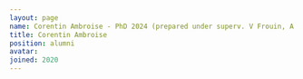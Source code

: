 ```yaml
---
layout: page
name: Corentin Ambroise - PhD 2024 (prepared under superv. V Frouin, A Grigis)
title: Corentin Ambroise
position: alumni
avatar:
joined: 2020
---
```



